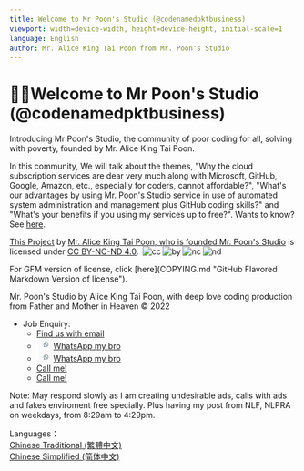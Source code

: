 ```yaml
---
title: Welcome to Mr Poon's Studio (@codenamedpktbusiness)
viewport: width=device-width, height=device-height, initial-scale=1
language: English
author: Mr. Alice King Tai Poon from Mr. Poon's Studio
---
```


# 🙇‍♂️Welcome to Mr Poon's Studio (@codenamedpktbusiness)
Introducing Mr Poon's Studio, the community of poor coding for all, solving with poverty, founded by Mr. Alice King Tai Poon.

In this community, We will talk about the themes, "Why the cloud subscription services are dear very much along with Microsoft, GitHub, Google, Amazon, etc., especially for coders, cannot affordable?", "What's our advantages by using Mr. Poon's Studio service in use of automated system administration and management plus GitHub coding skills?" and "What's your benefits if you using my services up to free?". Wants to know? See [here](profile/README.md).
<p id="copyright.cc-by-nc-nd-4.0" name="Creative Commons Attribution-NonCommercial-NoDerivatives 4.0 International License" xmlns:cc="http://creativecommons.org/ns#" xmlns:dct="http://purl.org/dc/terms/"><a property="dct:title" rel="cc:attributionURL" href="https://github.com/codenamedpktbusiness/.github">This Project</a> by <a rel="cc:attributionURL dct:creator" property="cc:attributionName" href="https://github.com/codenamedpktbusiness">Mr. Alice King Tai Poon, who is founded Mr. Poon's Studio</a> is licensed under <a id="html.license" href="http://creativecommons.org/licenses/by-nc-nd/4.0/?ref=chooser-v1" target="_blank" rel="license noopener noreferrer" style="display:inline-block;">CC BY-NC-ND 4.0</a>. <img style="height:22px!important;margin-left:3px;vertical-align:text-bottom;" src="https://mirrors.creativecommons.org/presskit/icons/cc.svg?ref=chooser-v1" alt="cc"><img style="height:22px!important;margin-left:3px;vertical-align:text-bottom;" src="https://mirrors.creativecommons.org/presskit/icons/by.svg?ref=chooser-v1" alt="by"><img style="height:22px!important;margin-left:3px;vertical-align:text-bottom;" src="https://mirrors.creativecommons.org/presskit/icons/nc.svg?ref=chooser-v1" alt="nc"><img style="height:22px!important;margin-left:3px;vertical-align:text-bottom;" src="https://mirrors.creativecommons.org/presskit/icons/nd.svg?ref=chooser-v1" alt="nd"></p>
For GFM version of license, click [here](COPYING.md "GitHub Flavored Markdown Version of license").

Mr. Poon's Studio by Alice King Tai Poon, with deep love coding production from Father and Mother in Heaven © 2022

* Job Enquiry: 
  - [Find us with email](mailto:pkt_1@yahoo.com.hk "Send me an email")
  - [<img style="height:22px!important;margin-left:3px;vertical-align:text-bottom;" src=/bin/pictures/social.media.WhatsApp_Logo.png>WhatsApp my bro](whatsapp://send?phone=85298317529&text=Hi+there!+Glad+to+meet+you.+Whassup+today? "WhatsApp my bro")
  - [<img style="height:22px!important;margin-left:3px;vertical-align:text-bottom;" src=/bin/pictures/social.media.WhatsApp_Logo.png>WhatsApp my bro](whatsapp://send?phone=85291470736&text=Hi+there!+Glad+to+meet+you.+Whassup+today? "WhatsApp my bro")
  - [Call me!](tel://+85298317529 "Call Mr. Poon's Studio")
  - [Call me!](tel://+85291470736 "Call Mr. Poon's Studio")

Note: May respond slowly as I am creating undesirable ads, calls with ads and fakes enviroment free specially. Plus having my post from NLF, NLPRA on weekdays, from 8:29am to 4:29pm.

Languages：  
[Chinese Traditional (繁體中文)](README.zh-hant.md "#readme.zh-hant")   
[Chinese Simplified (简体中文)](README.zh-hans.md "#readme.zh-hans")